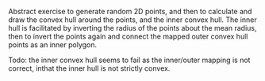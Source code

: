 Abstract exercise to generate random 2D points, and then to calculate and draw the convex hull around the points, and the inner convex hull. The inner hull is 
facilitated by inverting the radius of the points about the mean radius, then to invert the points again and connect the mapped outer convex hull points as an 
inner polygon. 

Todo: the inner convex hull seems to fail as the inner/outer mapping is not correct, inthat the inner hull is not strictly convex.


